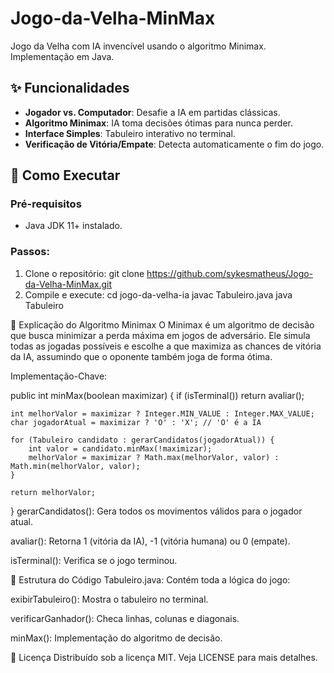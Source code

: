 # Jogo-da-Velha-MinMax
Jogo da Velha com IA invencível usando o algoritmo Minimax. Implementação em Java.

## ✨ Funcionalidades

- **Jogador vs. Computador**: Desafie a IA em partidas clássicas.
- **Algoritmo Minimax**: IA toma decisões ótimas para nunca perder.
- **Interface Simples**: Tabuleiro interativo no terminal.
- **Verificação de Vitória/Empate**: Detecta automaticamente o fim do jogo.

## 🚀 Como Executar

### Pré-requisitos
- Java JDK 11+ instalado.

### Passos:
1. Clone o repositório:
   git clone https://github.com/sykesmatheus/Jogo-da-Velha-MinMax.git
2. Compile e execute:
  cd jogo-da-velha-ia
  javac Tabuleiro.java
  java Tabuleiro

📖 Explicação do Algoritmo Minimax
O Minimax é um algoritmo de decisão que busca minimizar a perda máxima em jogos de adversário. Ele simula todas as jogadas possíveis e escolhe a que maximiza as chances de vitória da IA, assumindo que o oponente também joga de forma ótima.

Implementação-Chave:

  public int minMax(boolean maximizar) {
    if (isTerminal()) return avaliar();
    
    int melhorValor = maximizar ? Integer.MIN_VALUE : Integer.MAX_VALUE;
    char jogadorAtual = maximizar ? 'O' : 'X'; // 'O' é a IA
    
    for (Tabuleiro candidato : gerarCandidatos(jogadorAtual)) {
        int valor = candidato.minMax(!maximizar);
        melhorValor = maximizar ? Math.max(melhorValor, valor) : Math.min(melhorValor, valor);
    }
    
    return melhorValor;
  }
gerarCandidatos(): Gera todos os movimentos válidos para o jogador atual.

avaliar(): Retorna 1 (vitória da IA), -1 (vitória humana) ou 0 (empate).

isTerminal(): Verifica se o jogo terminou.

🧩 Estrutura do Código
Tabuleiro.java: Contém toda a lógica do jogo:

exibirTabuleiro(): Mostra o tabuleiro no terminal.

verificarGanhador(): Checa linhas, colunas e diagonais.

minMax(): Implementação do algoritmo de decisão.

📄 Licença
Distribuído sob a licença MIT. Veja LICENSE para mais detalhes.

